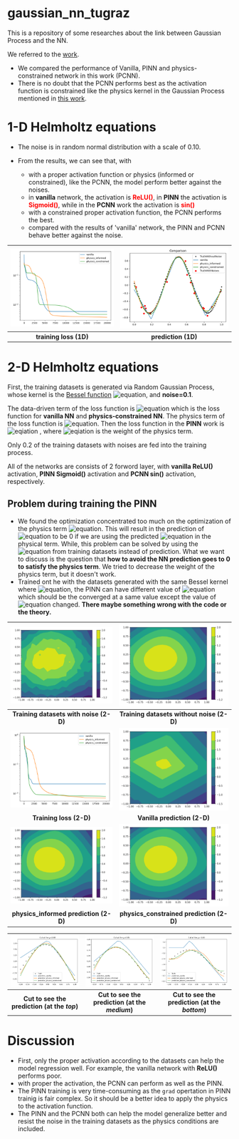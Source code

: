 # gaussian_nn_tugraz
This is a repository of some researches about the link between Gaussian Process and the NN.

We referred to the [work](https://arxiv.org/abs/2209.12737).

- We compared the performance of Vanilla, PINN and physics-constrained network in this work (PCNN).
- There is no doubt that the PCNN performs best as the activation function is constrained like the physics kernel 
in the Gaussian Process mentioned in [this work](https://arxiv.org/pdf/1905.07907.pdf).

# 1-D Helmholtz equations
- The noise is in random normal distribution with a scale of 0.10.

- From the results, we can see that, with 
    - with a proper activation function or physics (informed or constrained), like the PCNN, the model perform
better against the noises.
    - in **vanilla** network, the activation is <span style="color:red">**ReLU()**</span>, 
  in **PINN** the activation is <span style="color:red">**Sigmoid()**</span>, while in the
  **PCNN** work the activation is <span style="color:red">**sin()**</span>
    - with a constrained proper activation function, the PCNN performs the best.
    - compared with the results of 'vanilla' network, the PINN and PCNN behave better against the noise.
    
| ![space-1.jpg](./figs/loss_train.png) | ![space-1.jpg](./figs/prediction.png) |
|:--:| :--:| 
| **training loss (1D)** |**prediction (1D)**|


# 2-D Helmholtz equations
First, the training datasets is generated via Random Gaussian Process, whose kernel is 
the [Bessel function](https://en.wikipedia.org/wiki/Bessel_function)
![equation](https://latex.codecogs.com/svg.image?J_0(k\|\mathbf{x}&space;-\mathbf{x}'&space;\|)), 
and **noise=0.1**.

The data-driven term of the loss function is 
![equation](https://latex.codecogs.com/svg.image?\|y-\hat{y}\|^2) which is the loss function 
for **vanilla NN** and **physics-constrained NN**. 
The physics term of the loss function is 
![equation](https://latex.codecogs.com/svg.image?\Delta&space;f&plus;\nu^2f). Then the loss function 
in the **PINN** work is 
![eqiation](https://latex.codecogs.com/svg.image?\|y-\hat{y}\|^2&space;&plus;&space;\lambda&space;(\Delta&space;f&plus;\nu^2f))
, where 
![eqiation](https://latex.codecogs.com/svg.image?\lambda) is the weight of the physics term.


Only 0.2 of the training datasets with noises are fed into the training process.

All of the networks are consists of 2 forword layer, with **vanilla ReLU()** activation, **PINN Sigmoid()** activation 
and **PCNN 
sin()** activation, respectively.

## Problem during training the PINN
- We found the optimization concentrated too much on the optimization of the physics term 
![equation](https://latex.codecogs.com/svg.image?\Delta&space;f&space;&plus;&space;\nu^2&space;f=0).
This will result in the prediction of 
![equation](https://latex.codecogs.com/svg.image?f) 
to be 0 if we are using the predicted 
![equation](https://latex.codecogs.com/svg.image?f) in the physical term.
While, this problem can be solved by using the 
![equation](https://latex.codecogs.com/svg.image?f) from training datasets instead of prediction.
What we want to discuss is the question that **how to avoid the NN prediction goes to 0 to 
satisfy the physics term**. 
We tried to decrease the weight of the physics term, but it doesn't work.
- Trained ont he with the datasets generated with the same Bessel kernel where 
![equation](https://latex.codecogs.com/svg.image?k=2), the PINN can have 
different value of 
![equation](https://latex.codecogs.com/svg.image?\nu) which should be the converged at a same 
value except the value of 
![equation](https://latex.codecogs.com/svg.image?k) changed. **There maybe something wrong with the 
code or the theory.**

    
| ![space-1.jpg](./helmholtz_2d/xy_data/contourf_helmholtz_noise.png) | ![space-1.jpg](./helmholtz_2d/xy_data/contourf_helmholtz_Truth.png) |
|:--:| :--:| 
| **Training datasets with noise (2-D)** |**Training datasets without noise (2-D)**|
| ![space-1.jpg](./helmholtz_2d/xy_data/training_loss.png) | ![space-1.jpg](./helmholtz_2d/xy_data/vanilla.png) |
| **Training loss (2-D)** |**Vanilla prediction (2-D)**|
| ![space-1.jpg](./helmholtz_2d/xy_data/physics_informed.png) | ![space-1.jpg](./helmholtz_2d/xy_data/physics_constrained.png) |
| **physics_informed prediction (2-D)** |**physics_constrained prediction (2-D)**|


| ![space-1.jpg](./helmholtz_2d/xy_data/error_cut_1.00.png) | ![space-1.jpg](./helmholtz_2d/xy_data/error_cut_0.05.png) | ![](./helmholtz_2d/xy_data/error_cut_-1.00.png)|
|:--:| :--:| :--:| 
| **Cut to see the prediction (at the *top*)** |**Cut to see the prediction (at the *medium*)**|**Cut to see the prediction (at the *bottom*)**|



# Discussion
- First, only the proper activation according to the datasets can help the model regression well. For example, the
vanilla network with **ReLU()** performs poor.
- with proper the activation, the PCNN can perform as well as the PINN. 
- The PINN training is very time-consuming as the `grad` opertation in PINN trainig is fair complex. 
So it should be a better idea to apply the physics to the activation function.
- The PINN and the PCNN both can help the model generalize better and resist the noise in the training datasets as the 
physics conditions are included.








